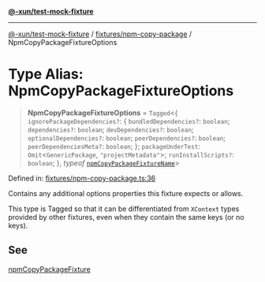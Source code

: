 [**@-xun/test-mock-fixture**](../../../README.md)

***

[@-xun/test-mock-fixture](../../../README.md) / [fixtures/npm-copy-package](../README.md) / NpmCopyPackageFixtureOptions

# Type Alias: NpmCopyPackageFixtureOptions

> **NpmCopyPackageFixtureOptions** = `Tagged`\<\{ `ignorePackageDependencies?`: \{ `bundledDependencies?`: `boolean`; `dependencies?`: `boolean`; `devDependencies?`: `boolean`; `optionalDependencies?`: `boolean`; `peerDependencies?`: `boolean`; `peerDependenciesMeta?`: `boolean`; \}; `packageUnderTest`: `Omit`\<`GenericPackage`, `"projectMetadata"`\>; `runInstallScripts?`: `boolean`; \}, *typeof* [`npmCopyPackageFixtureName`](../variables/npmCopyPackageFixtureName.md)\>

Defined in: [fixtures/npm-copy-package.ts:36](https://github.com/Xunnamius/test-utils/blob/3c079421bf89bc52feb9a33221326ac6f32a13b7/packages/test-mock-fixture/src/fixtures/npm-copy-package.ts#L36)

Contains any additional options properties this fixture expects or allows.

This type is Tagged so that it can be differentiated from `XContext`
types provided by other fixtures, even when they contain the same keys (or no
keys).

## See

[npmCopyPackageFixture](../functions/npmCopyPackageFixture.md)
